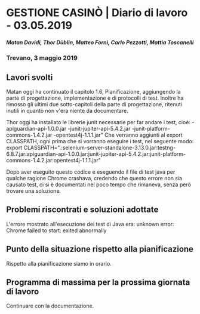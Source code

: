 # GESTIONE CASINÒ | Diario di lavoro - 03.05.2019

##### Matan Davidi, Thor Düblin, Matteo Forni, Carlo Pezzotti, Mattia Toscanelli

### Trevano, 3 maggio 2019

## Lavori svolti

Matan oggi ha continuato il capitolo 1.6, Pianificazione, aggiungendo la parte di 	progettazione, implementazione e di protocolli di test. Inoltre ha rimosso gli ultimi due sotto-capitoli della parte di 	progettazione, ritenuti inutili in quanto non v'era niente da documentare.

Thor oggi ha installato le librerie junit necessarie per far andare i test, cioè:
-apiguardian-api-1.0.0.jar
-junit-jupiter-api-5.4.2.jar
-junit-platform-commons-1.4.2.jar
-opentest4j-1.1.1.jar"
Che verranno aggiunti al export CLASSPATH, ogni prima che si vorranno eseguire i test, nel seguente modo:
export CLASSPATH=".:selenium-server-standalone-3.13.0.jar:testng-6.8.7.jar:apiguardian-api-1.0.0.jar:junit-jupiter-api-5.4.2.jar:junit-platform-commons-1.4.2.jar:opentest4j-1.1.1.jar"

Dopo aver eseguito questo codice e eseguendo il file di test java per qualche ragione Chrome crashava, credendo che questo errore non sia causato test, ci si è documentati nel poco tempo che rimaneva, senza però trovare una soluzione.


## Problemi riscontrati e soluzioni adottate
L'errore mostrato all'esecuzione dei test di Java era:
unknown error: Chrome failed to start: exited abnormally

## Punto della situazione rispetto alla pianificazione

Rispetto alla pianificazione siamo in orario.

## Programma di massima per la prossima giornata di lavoro
Continuare con la documentazione.
